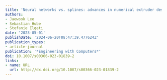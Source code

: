```yaml
---
title: 'Neural networks vs. splines: advances in numerical extruder design'
authors:
- Jaewook Lee
- Sebastian Hube
- Stefanie Elgeti
date: '2023-05-01'
publishDate: '2024-06-20T08:47:39.477624Z'
publication_types:
- article-journal
publication: '*Engineering with Computers*'
doi: 10.1007/s00366-023-01839-2
links:
- name: URL
  url: http://dx.doi.org/10.1007/s00366-023-01839-2
---
```

